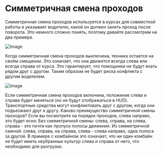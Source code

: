 # Симметричная смена проходов


Симметричная смена проходов используется в курсах для совместной работы и указывает водителю, какой он должен занять проход после поворота.
Это немного сложно понять, поэтому давайте рассмотрим на два примера.


![Image](images/regularchange_0_0_1020_765.png)


Когда симметричная смена проходов выключена, техника остается на своём смещении.
Это означает, что она  движется всегда слева или всегда справа от курса.
Это гарантирует, что помощники не будут ехать рядом друг с другом.
Таким образом не будет риска конфликта с другим водителем.


![Image](images/symetricchange_0_0_1020_765.png)


Если симметричная смена проходов включена, положение слева и справа будет меняться (но не будут отображаться в HUD).
Транспортные средства могут конфликтовать друг с другом, когда они подъезжают друг к другу.
Каково преимущество симметричной смены проходов?
Если вы посмотрите на порядок проходов, слева направо, это будет ясно:
Без симметричной смены: слева, справа, на слева, справа - это почти как пропуск полосы движения.
Из симметричной сменой: слева, справа, на справа, слева - слева направо, одна полоса за другой.
В примере с комбайном это означает, что ни один комбайн не будет иметь неубранных культур слева и справа от него, что необходимо для разгрузки.


